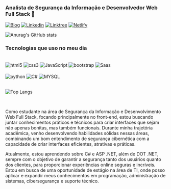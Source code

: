 
###  Analista de Segurança da Informação e Desenvolvedor Web Full Stack 👾<br/>



[![Blog](https://img.shields.io/badge/Instagram-E4405F?style=for-the-badge&logo=instagram&logoColor=white)](https://www.instagram.com/henriquedev_/)
[![Linkedin](https://img.shields.io/badge/LinkedIn-0077B5?style=for-the-badge&logo=linkedin&logoColor=white)](https://www.linkedin.com/in/henrique-brand%C3%A3o-de-arruda-a79375228/) 
[![Linktree](https://img.shields.io/badge/linktree-39E09B?style=for-the-badge&logo=linktree&logoColor=white)](https://linktr.ee/henriquehba)
[![Netlify](https://img.shields.io/badge/Netlify-00C7B7?style=for-the-badge&logo=netlify&logoColor=white)](https://app.netlify.com/teams/henrybrand20/overview) 

![Anurag's GitHub stats](https://github-readme-stats.vercel.app/api?username=Henriquebran&show_icons=true&theme=transparent)

### Tecnologias que uso no meu dia 

<div style="display: inline_block"><br/>
  <img align="center" alt="html5" src="https://img.shields.io/badge/HTML5-E34F26?style=for-the-badge&logo=html5&logoColor=white"/>
  <img align="center" alt="css3" src="https://img.shields.io/badge/CSS3-1572B6?style=for-the-badge&logo=css3&logoColor=white"/>
  <img align="center" alt="JavaScript" src="https://img.shields.io/badge/JavaScript-F7DF1E?style=for-the-badge&logo=javascript&logoColor=black"/>

  <img align="center" alt="bootstrap" src="https://img.shields.io/badge/Bootstrap-563D7C?style=for-the-badge&logo=bootstrap&logoColor=white"/>
  <img align="center" alt="Saas"  src="https://img.shields.io/badge/Sass-CC6699?style=for-the-badge&logo=sass&logoColor=white"/><br><br>
  
  <img align="center" alt="python" src="https://img.shields.io/badge/Python-14354C?style=for-the-badge&logo=python&logoColor=white"/>  
  <img align="center" alt="C#"  src="https://img.shields.io/badge/C%23-239120?style=for-the-badge&logo=c-sharp&logoColor=white"/>
  <img align="center" alt="MYSQL"  src="https://img.shields.io/badge/MySQL-00000F?style=for-the-badge&logo=mysql&logoColor=white"/><br><br>
  
  
 ![Top Langs](https://github-readme-stats.vercel.app/api/top-langs/?username=HenriqueBran&hide_progress=true)
  

</div><br/>

Como estudante na área de Segurança da Informação e Desenvolvimento Web Full Stack, focando principalmente no front-end, estou buscando juntar conhecimentos práticos e técnicos para criar interfaces que sejam não apenas bonitas, mas também funcionais. Durante minha trajetória acadêmica, venho desenvolvendo habilidades sólidas nessas áreas, combinando um bom entendimento de segurança cibernética com a capacidade de criar interfaces eficientes, atrativas e práticas.

Atualmente, estou aprendendo sobre C# e ASP .NET, além de DOT .NET, sempre com o objetivo de garantir a segurança tanto dos usuários quanto dos clientes, para proporcionar experiências online seguras e incríveis. Estou em busca de uma oportunidade de estágio na área de TI, onde posso aplicar e expandir meus conhecimentos em programação, administração de sistemas, cibersegurança e suporte técnico. 
<br/>



